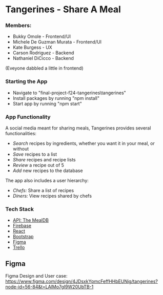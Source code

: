 # Tangerines - Share A Meal
### Members: 
- Bukky Omole - Frontend/UI
- Michele De Guzman Murata - Frontend/UI
- Kate Burgess - UX
- Carson Rodriguez - Backend
- Nathaniel DiCicco - Backend

(Eveyone dabbled a little in frontend)

### Starting the App
- Navigate to "final-project-f24-tangerines\tangerines" 
- Install packages by running "npm install"
- Start app by running "npm start"

### App Functionality
A social media meant for sharing meals, Tangerines provides several functionalities:
- *Search* recipes by ingredients, whether you want it in your meal, or without
- *Save* recipes to a list
- *Share* recipes and recipe lists
- *Review* a recipe out of 5
- *Add* new recipes to the database

The app also includes a user hierarchy:
- *Chefs:* Share a list of recipes
- *Diners:* View recipes shared by chefs

### Tech Stack
- [API: The MealDB](https://www.themealdb.com/api.php)
- [Firebase](https://firebase.google.com)
- [React](https://react.dev)
- [Bootstrap](https://getbootstrap.com)
- [Figma](https://www.figma.com)
- [Trello](https://www.trello.com)

## Figma
Figma Design and User case: <https://www.figma.com/design/4JDsxkYpmcFeffHHbEUNig/tangerines?node-id=56-84&t=LAlMo7gI9W20UbTB-1>